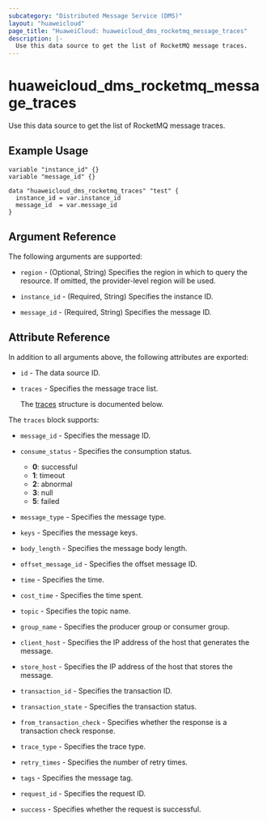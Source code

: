 ```yaml
---
subcategory: "Distributed Message Service (DMS)"
layout: "huaweicloud"
page_title: "HuaweiCloud: huaweicloud_dms_rocketmq_message_traces"
description: |-
  Use this data source to get the list of RocketMQ message traces.
---
```


# huaweicloud_dms_rocketmq_message_traces

Use this data source to get the list of RocketMQ message traces.

## Example Usage

```hcl
variable "instance_id" {}
variable "message_id" {}

data "huaweicloud_dms_rocketmq_traces" "test" {
  instance_id = var.instance_id
  message_id  = var.message_id
}
```

## Argument Reference

The following arguments are supported:

* `region` - (Optional, String) Specifies the region in which to query the resource.
  If omitted, the provider-level region will be used.

* `instance_id` - (Required, String) Specifies the instance ID.

* `message_id` - (Required, String) Specifies the message ID.

## Attribute Reference

In addition to all arguments above, the following attributes are exported:

* `id` - The data source ID.

* `traces` - Specifies the message trace list.

  The [traces](#traces_struct) structure is documented below.

<a name="traces_struct"></a>
The `traces` block supports:

* `message_id` - Specifies the message ID.

* `consume_status` - Specifies the consumption status.
  + **0**: successful
  + **1**: timeout
  + **2**: abnormal
  + **3**: null
  + **5**: failed

* `message_type` - Specifies the message type.

* `keys` - Specifies the message keys.

* `body_length` - Specifies the message body length.

* `offset_message_id` - Specifies the offset message ID.

* `time` - Specifies the time.

* `cost_time` - Specifies the time spent.

* `topic` - Specifies the topic name.

* `group_name` - Specifies the producer group or consumer group.

* `client_host` - Specifies the IP address of the host that generates the message.

* `store_host` - Specifies the IP address of the host that stores the message.

* `transaction_id` - Specifies the transaction ID.

* `transaction_state` - Specifies the transaction status.

* `from_transaction_check` - Specifies whether the response is a transaction check response.

* `trace_type` - Specifies the trace type.

* `retry_times` - Specifies the number of retry times.

* `tags` - Specifies the message tag.

* `request_id` - Specifies the request ID.

* `success` - Specifies whether the request is successful.
